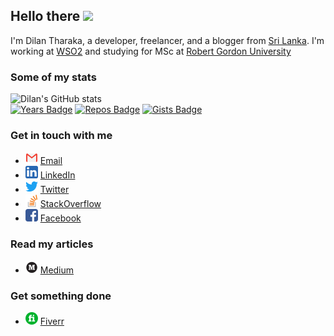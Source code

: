 ## Hello there <img src="https://media.giphy.com/media/hvRJCLFzcasrR4ia7z/giphy.gif" width="25px">

I'm Dilan Tharaka, a developer, freelancer, and a blogger from [Sri Lanka](https://www.lonelyplanet.com/sri-lanka). I'm
working at [WSO2](https://wso2.com/)
and studying for MSc at [Robert Gordon University](https://www.rgu.ac.uk/)
### Some of my stats
![Dilan's GitHub stats](https://github-readme-stats.vercel.app/api?username=tharakamd&count_private=false&show_icons=true&theme=slateorange)
<br/>
[![Years Badge](https://badges.pufler.dev/years/tharakamd)](https://badges.pufler.dev)
[![Repos Badge](https://badges.pufler.dev/repos/tharakamd)](https://badges.pufler.dev)
[![Gists Badge](https://badges.pufler.dev/gists/tharakamd)](https://badges.pufler.dev)

### Get in touch with me

* ![li](asserts/email.png) [Email](mailto:tharakamd6@gmail.com)
* ![li](asserts/linkedin.png) [LinkedIn](https://www.linkedin.com/in/dilantharaka/)
* ![tw](asserts/twitte.png) [Twitter](https://twitter.com/dilantharka)
* ![tw](asserts/st.png) [StackOverflow](https://stackoverfflow.com/users/6048237/dilan-tharaka)
* ![tw](asserts/facebook.png) [Facebook](https://www.facebook.com/tharakamd/)

### Read my articles

* ![tw](asserts/medium.png) [Medium](https://medium.com/@tharakamd.12)

### Get something done

* ![tw](asserts/fiverr.png) [Fiverr](https://www.fiverr.com/users/dilanreader)

<!-- Resources -->
<!-- Awesome GitHub Profile README: https://github.com/abhisheknaiidu/awesome-github-profile-readme -->
<!-- Themes - https://github.com/anuraghazra/github-readme-stats/blob/master/themes/README.md -->
<!-- Badges - https://pufler.dev/git-badges/#markdown -->